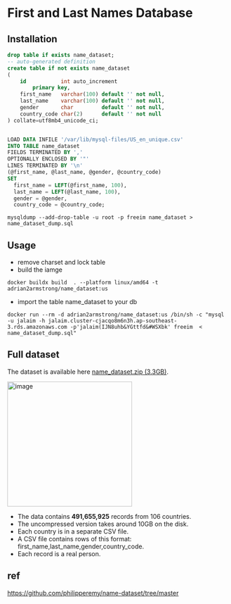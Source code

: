 # First and Last Names Database


## Installation

```sql
drop table if exists name_dataset;
-- auto-generated definition
create table if not exists name_dataset
(
    id           int auto_increment
        primary key,
    first_name   varchar(100) default '' not null,
    last_name    varchar(100) default '' not null,
    gender       char         default '' not null,
    country_code char(2)      default '' not null
) collate=utf8mb4_unicode_ci;


LOAD DATA INFILE '/var/lib/mysql-files/US_en_unique.csv'
INTO TABLE name_dataset
FIELDS TERMINATED BY ','
OPTIONALLY ENCLOSED BY '"'
LINES TERMINATED BY '\n'
(@first_name, @last_name, @gender, @country_code)
SET
  first_name = LEFT(@first_name, 100),
  last_name = LEFT(@last_name, 100),
  gender = @gender,
  country_code = @country_code;
```

```
mysqldump --add-drop-table -u root -p freeim name_dataset > name_dataset_dump.sql
```

## Usage

* remove charset and lock table
* build the iamge

```shell
docker buildx build  . --platform linux/amd64 -t adrian2armstrong/name_dataset:us
```

* import the table name_dataset to your db
  
```shell
docker run --rm -d adrian2armstrong/name_dataset:us /bin/sh -c "mysql -u jalaim -h jalaim.cluster-cjacqo8m6n3h.ap-southeast-3.rds.amazonaws.com -p'jalaim(IJN8uhb&YGttfd&#WSXbk' freeim  < name_dataset_dump.sql"
```

## Full dataset

The dataset is available here [name_dataset.zip (3.3GB)](https://drive.google.com/file/d/1QDbtPWGQypYxiS4pC_hHBBtbRHk9gEtr/view?usp=sharing).

<img width="284" alt="image" src="https://user-images.githubusercontent.com/4516927/220814570-85340302-4c49-4648-b1c8-dedebd0e570b.png">

- The data contains **491,655,925** records from 106 countries. 
- The uncompressed version takes around 10GB on the disk.
- Each country is in a separate CSV file.
- A CSV file contains rows of this format: first_name,last_name,gender,country_code. 
- Each record is a real person.

## ref

https://github.com/philipperemy/name-dataset/tree/master